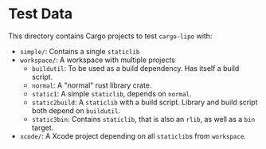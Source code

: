 # Test Data

This directory contains Cargo projects to test `cargo-lipo` with:

* `simple/`: Contains a single `staticlib`
* `workspace/`: A workspace with multiple projects
    * `buildutil`: To be used as a build dependency. Has itself a build script.
    * `normal`: A "normal" rust library crate.
    * `static1`: A simple `staticlib`, depends on `normal`.
    * `static2build`: A `staticlib` with a build script. Library and build script both depend on `buildutil`.
    * `static3bin`: Contains `staticlib`, that is also an `rlib`, as well as a `bin` target.
* `xcode/`: A Xcode project depending on all `staticlib`s from `workspace`.
